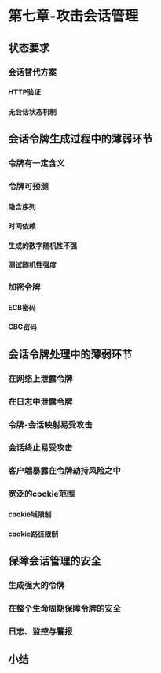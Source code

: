 # 第七章-攻击会话管理
## 状态要求
### 会话替代方案
#### HTTP验证
#### 无会话状态机制

## 会话令牌生成过程中的薄弱环节
### 令牌有一定含义
### 令牌可预测
#### 隐含序列
#### 时间依赖
#### 生成的数字随机性不强
#### 测试随机性强度

### 加密令牌
#### ECB密码
#### CBC密码

## 会话令牌处理中的薄弱环节
### 在网络上泄露令牌
### 在日志中泄露令牌
### 令牌-会话映射易受攻击
### 会话终止易受攻击
### 客户端暴露在令牌劫持风险之中
### 宽泛的cookie范围
#### cookie域限制
#### cookie路径限制

## 保障会话管理的安全
### 生成强大的令牌
### 在整个生命周期保障令牌的安全
### 日志、监控与警报

## 小结

